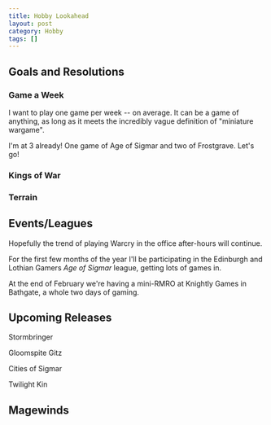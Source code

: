 ```yaml
---
title: Hobby Lookahead
layout: post
category: Hobby
tags: []
---
```


## Goals and Resolutions

### Game a Week

I want to play one game per week -- on average. It can be a game of anything, as long as it meets the incredibly vague definition of "miniature wargame".

I'm at 3 already! One game of Age of Sigmar and two of Frostgrave. Let's go!

### Kings of War

### Terrain

## Events/Leagues

Hopefully the trend of playing Warcry in the office after-hours will continue.

For the first few months of the year I'll be participating in the Edinburgh and Lothian Gamers *Age of Sigmar* league, getting lots of games in.

At the end of February we're having a mini-RMRO at Knightly Games in Bathgate, a whole two days of gaming. 

## Upcoming Releases

Stormbringer

Gloomspite Gitz

Cities of Sigmar

Twilight Kin

## Magewinds